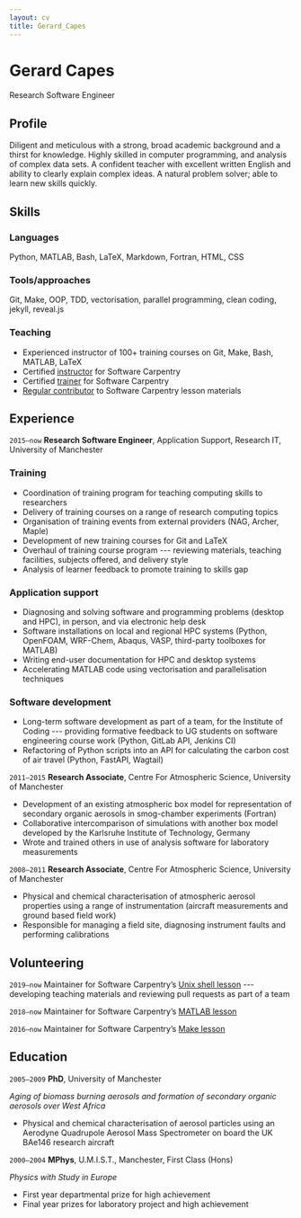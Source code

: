 ```yaml
---
layout: cv
title: Gerard_Capes
---
```

# Gerard Capes
Research Software Engineer


## Profile

Diligent and meticulous with a strong, broad academic background and a thirst for knowledge.
Highly skilled in computer programming, and analysis of complex data sets.
A confident teacher with excellent written English and ability to clearly explain complex ideas.
A natural problem solver; able to learn new skills quickly.


## Skills

### Languages
Python, MATLAB, Bash, LaTeX, Markdown, Fortran, HTML, CSS

### Tools/approaches
Git, Make, OOP, TDD, vectorisation, parallel programming, clean coding, jekyll, reveal.js

### Teaching
- Experienced instructor of 100+ training courses on Git, Make, Bash, MATLAB, LaTeX
- Certified [instructor] for Software Carpentry
- Certified [trainer] for Software Carpentry
- [Regular contributor][shell-commits] to Software Carpentry lesson materials


## Experience
`2015–now`
**Research Software Engineer**, Application Support, Research IT, University of Manchester

### Training
- Coordination of training program for teaching computing skills to researchers
- Delivery of training courses on a range of research computing topics
- Organisation of training events from external providers (NAG, Archer, Maple)
- Development of new training courses for Git and LaTeX
- Overhaul of training course program --- reviewing materials, teaching facilities, subjects offered, and delivery style
- Analysis of learner feedback to promote training to skills gap

### Application support
- Diagnosing and solving software and programming problems (desktop and HPC), in person, and via electronic help desk
- Software installations on local and regional HPC systems (Python, OpenFOAM, WRF-Chem, Abaqus, VASP, third-party toolboxes for MATLAB)
- Writing end-user documentation for HPC and desktop systems
- Accelerating MATLAB code using vectorisation and parallelisation techniques

### Software development
- Long-term software development as part of a team, for the Institute of Coding ---
  providing formative feedback to UG students on software engineering course work (Python, GitLab API, Jenkins CI)
- Refactoring of Python scripts into an API for calculating the carbon cost of air travel (Python, FastAPI, Wagtail)

`2011–2015`
**Research Associate**, Centre For Atmospheric Science, University of Manchester
- Development of an existing atmospheric box model for representation of secondary
organic aerosols in smog-chamber experiments (Fortran)
- Collaborative intercomparison of simulations with another box model developed by
the Karlsruhe Institute of Technology, Germany
- Wrote and trained others in use of analysis software for laboratory measurements

`2008–2011`
**Research Associate**, Centre For Atmospheric Science, University of Manchester
- Physical and chemical characterisation of atmospheric aerosol properties using a
range of instrumentation (aircraft measurements and ground based field work)
- Responsible for managing a field site, diagnosing instrument faults and performing
calibrations

## Volunteering
`2019–now`
Maintainer for Software Carpentry’s [Unix shell lesson][shell-lesson] --- developing teaching
materials and reviewing pull requests as part of a team

`2018–now`
Maintainer for Software Carpentry’s [MATLAB lesson][matlab-lesson]

`2016–now`
Maintainer for Software Carpentry’s [Make lesson][make-lesson]


## Education
`2005–2009`
**PhD**, University of Manchester

*Aging of biomass burning aerosols and formation of secondary organic aerosols over West Africa*

- Physical and chemical characterisation of aerosol particles using an Aerodyne
Quadrupole Aerosol Mass Spectrometer on board the UK BAe146 research aircraft

`2000–2004`
**MPhys**, U.M.I.S.T., Manchester, First Class (Hons)

*Physics with Study in Europe*

- First year departmental prize for high achievement
- Final year prizes for laboratory project and high achievement

[shell-lesson]: https://github.com/swcarpentry/shell-novice
[matlab-lesson]: https://github.com/swcarpentry/matlab-novice-inflammation/
[make-lesson]: https://github.com/swcarpentry/make-novice
[shell-commits]: https://github.com/swcarpentry/shell-novice/graphs/contributors
[instructor]: https://carpentries.org/community/#instructors
[trainer]: https://carpentries.org/community/#trainers
